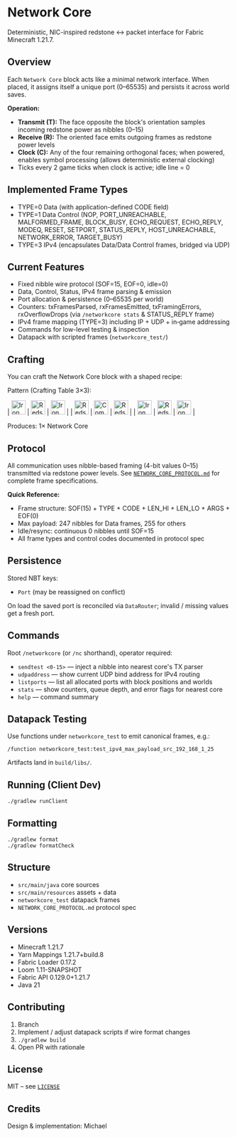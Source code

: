 # Network Core

Deterministic, NIC-inspired redstone ↔ packet interface for Fabric Minecraft 1.21.7.

## Overview

Each `Network Core` block acts like a minimal network interface. When placed, it assigns itself a unique port (0–65535) and persists it across world saves.

**Operation:**

- **Transmit (T):** The face opposite the block's orientation samples incoming redstone power as nibbles (0–15)
- **Receive (R):** The oriented face emits outgoing frames as redstone power levels
- **Clock (C):** Any of the four remaining orthogonal faces; when powered, enables symbol processing (allows deterministic external clocking)
- Ticks every 2 game ticks when clock is active; idle line = 0

## Implemented Frame Types

- TYPE=0 Data (with application-defined CODE field)
- TYPE=1 Data Control (NOP, PORT_UNREACHABLE, MALFORMED_FRAME, BLOCK_BUSY, ECHO_REQUEST, ECHO_REPLY, MODEQ, RESET, SETPORT, STATUS_REPLY, HOST_UNREACHABLE, NETWORK_ERROR, TARGET_BUSY)
- TYPE=3 IPv4 (encapsulates Data/Data Control frames, bridged via UDP)

## Current Features

- Fixed nibble wire protocol (SOF=15, EOF=0, idle=0)
- Data, Control, Status, IPv4 frame parsing & emission
- Port allocation & persistence (0–65535 per world)
- Counters: txFramesParsed, rxFramesEmitted, txFramingErrors, rxOverflowDrops (via `/networkcore stats` & STATUS_REPLY frame)
- IPv4 frame mapping (TYPE=3) including IP + UDP + in‑game addressing
- Commands for low-level testing & inspection
- Datapack with scripted frames (`networkcore_test/`)

## Crafting

You can craft the Network Core block with a shaped recipe:

Pattern (Crafting Table 3×3):

| <img src="https://minecraft.wiki/images/Invicon_Iron_Ingot.png" alt="Iron Ingot" width="32" /> | <img src="https://minecraft.wiki/images/Invicon_Redstone.png" alt="Redstone Dust" width="32" /> | <img src="https://minecraft.wiki/images/Invicon_Iron_Ingot.png" alt="Iron Ingot" width="32" /> |
| <img src="https://minecraft.wiki/images/Invicon_Redstone.png" alt="Redstone Dust" width="32" /> | <img src="https://minecraft.wiki/images/Invicon_Redstone_Comparator.png" alt="Comparator" width="32" /> | <img src="https://minecraft.wiki/images/Invicon_Redstone.png" alt="Redstone Dust" width="32" /> |
| <img src="https://minecraft.wiki/images/Invicon_Iron_Ingot.png" alt="Iron Ingot" width="32" /> | <img src="https://minecraft.wiki/images/Invicon_Redstone.png" alt="Redstone Dust" width="32" /> | <img src="https://minecraft.wiki/images/Invicon_Iron_Ingot.png" alt="Iron Ingot" width="32" /> |

Produces: 1× Network Core

## Protocol

All communication uses nibble-based framing (4-bit values 0–15) transmitted via redstone power levels. See [`NETWORK_CORE_PROTOCOL.md`](NETWORK_CORE_PROTOCOL.md) for complete frame specifications.

**Quick Reference:**

- Frame structure: SOF(15) + TYPE + CODE + LEN_HI + LEN_LO + ARGS + EOF(0)
- Max payload: 247 nibbles for Data frames, 255 for others
- Idle/resync: continuous 0 nibbles until SOF=15
- All frame types and control codes documented in protocol spec

## Persistence

Stored NBT keys:

- `Port` (may be reassigned on conflict)

On load the saved port is reconciled via `DataRouter`; invalid / missing values get a fresh port.

## Commands

Root `/networkcore` (or `/nc` shorthand), operator required:

- `sendtest <0-15>` — inject a nibble into nearest core's TX parser
- `udpaddress` — show current UDP bind address for IPv4 routing
- `listports` — list all allocated ports with block positions and worlds
- `stats` — show counters, queue depth, and error flags for nearest core
- `help` — command summary

## Datapack Testing

Use functions under `networkcore_test` to emit canonical frames, e.g.:

```
/function networkcore_test:test_ipv4_max_payload_src_192_168_1_25
```

Artifacts land in `build/libs/`.

## Running (Client Dev)

```
./gradlew runClient
```

## Formatting

```
./gradlew format
./gradlew formatCheck
```

## Structure

- `src/main/java` core sources
- `src/main/resources` assets + data
- `networkcore_test` datapack frames
- `NETWORK_CORE_PROTOCOL.md` protocol spec

## Versions

- Minecraft 1.21.7
- Yarn Mappings 1.21.7+build.8
- Fabric Loader 0.17.2
- Loom 1.11-SNAPSHOT
- Fabric API 0.129.0+1.21.7
- Java 21

## Contributing

1. Branch
2. Implement / adjust datapack scripts if wire format changes
3. `./gradlew build`
4. Open PR with rationale

## License

MIT – see [`LICENSE`](LICENSE)

## Credits

Design & implementation: Michael

